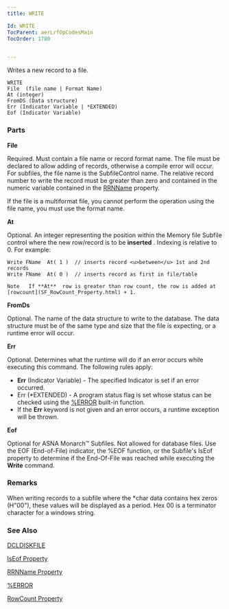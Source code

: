 ```yaml
---
title: WRITE

Id: WRITE
TocParent: aerLrfOpCodesMain
TocOrder: 1780


---
```


Writes a new record to a file.

```
WRITE
File  (file name | Format Name)
At (integer) 
FromDS (Data structure)
Err (Indicator Variable | *EXTENDED)
Eof (Indicator Variable)
```

### Parts

**File** 

Required. Must contain a file name or record format name. The file must be declared to allow adding of records, otherwise a compile error will occur. For subfiles, the file name is the SubfileControl name. The relative record number to write the record must be greater than zero and contained in the numeric variable contained in the [RRNName](SF_RRNName_Property.html) property.


If the file is a multiformat file, you cannot perform the operation using the file name, you must use the format name.


**At** 

Optional.  An integer representing the position within the Memory file
                Subfile control where the new row/record is to be **inserted** . 
                Indexing is relative to 0.  For example:


```
Write FName  At( 1 )  // inserts record <u>between</u> 1st and 2nd records
Write FName  At( 0 )  // inserts record as first in file/table
```
                
```
Note   If **At**  row is greater than row count, the row is added at [rowcount](SF_RowCount_Property.html) + 1.
```


**FromDs** 

Optional. The name of the data structure to write to the database. The data structure must be of the same type and size that the file is expecting, or a runtime error will occur.


**Err** 

Optional. Determines what the runtime will do if an error occurs while executing this command. The following rules apply: 

- **Err** (Indicator Variable) - The specified Indicator is set if an error occurred.
- Err (*EXTENDED) - A program status flag is set whose status can be checked using the [%ERROR](ERROR_Function.html) built-in function.
- If the **Err** keyword is not given and an error occurs, a runtime exception will be thrown.


**Eof** 

Optional for ASNA Monarch™
                Subfiles.  Not allowed for database files.  Use the
                EOF (End-of-File) indicator, the %EOF function, or the Subfile's
                IsEof property to determine if the End-Of-File was reached while executing the **Write**  command.


### Remarks
When writing records to a subfile where the *char data contains hex zeros (H"00"), these values will be displayed as a period. Hex 00 is a terminator character for a windows string. 

### See Also
[DCLDISKFILE](DCLDISKFILE.html)

[IsEof Property](IsEofPropertyDbFileClass.html)

[RRNName Property](SF_RRNName_Property.html)

[%ERROR](ERROR_Function.html)

[RowCount Property](SF_RowCount_Property.html) 
